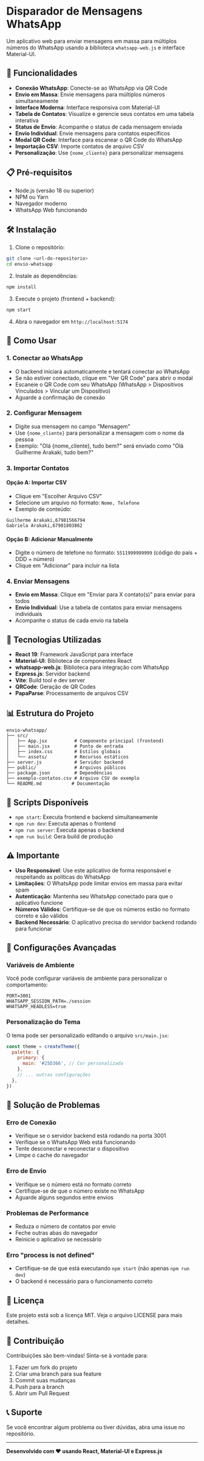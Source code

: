 # Disparador de Mensagens WhatsApp

Um aplicativo web para enviar mensagens em massa para múltiplos números do WhatsApp usando a biblioteca `whatsapp-web.js` e interface Material-UI.

## 🚀 Funcionalidades

- **Conexão WhatsApp**: Conecte-se ao WhatsApp via QR Code
- **Envio em Massa**: Envie mensagens para múltiplos números simultaneamente
- **Interface Moderna**: Interface responsiva com Material-UI
- **Tabela de Contatos**: Visualize e gerencie seus contatos em uma tabela interativa
- **Status de Envio**: Acompanhe o status de cada mensagem enviada
- **Envio Individual**: Envie mensagens para contatos específicos
- **Modal QR Code**: Interface para escanear o QR Code do WhatsApp
- **Importação CSV**: Importe contatos de arquivo CSV
- **Personalização**: Use `{nome_cliente}` para personalizar mensagens

## 📋 Pré-requisitos

- Node.js (versão 18 ou superior)
- NPM ou Yarn
- Navegador moderno
- WhatsApp Web funcionando

## 🛠️ Instalação

1. Clone o repositório:
```bash
git clone <url-do-repositorio>
cd envio-whatsapp
```

2. Instale as dependências:
```bash
npm install
```

3. Execute o projeto (frontend + backend):
```bash
npm start
```

4. Abra o navegador em `http://localhost:5174`

## 📱 Como Usar

### 1. Conectar ao WhatsApp
- O backend iniciará automaticamente e tentará conectar ao WhatsApp
- Se não estiver conectado, clique em "Ver QR Code" para abrir o modal
- Escaneie o QR Code com seu WhatsApp (WhatsApp > Dispositivos Vinculados > Vincular um Dispositivo)
- Aguarde a confirmação de conexão

### 2. Configurar Mensagem
- Digite sua mensagem no campo "Mensagem"
- Use `{nome_cliente}` para personalizar a mensagem com o nome da pessoa
- Exemplo: "Olá {nome_cliente}, tudo bem?" será enviado como "Olá Guilherme Arakaki, tudo bem?"

### 3. Importar Contatos

#### Opção A: Importar CSV
- Clique em "Escolher Arquivo CSV"
- Selecione um arquivo no formato: `Nome, Telefone`
- Exemplo de conteúdo:
```
Guilherme Arakaki,67981566794
Gabriela Arakaki,67981803862
```

#### Opção B: Adicionar Manualmente
- Digite o número de telefone no formato: `5511999999999` (código do país + DDD + número)
- Clique em "Adicionar" para incluir na lista

### 4. Enviar Mensagens
- **Envio em Massa**: Clique em "Enviar para X contato(s)" para enviar para todos
- **Envio Individual**: Use a tabela de contatos para enviar mensagens individuais
- Acompanhe o status de cada envio na tabela

## 🎨 Tecnologias Utilizadas

- **React 19**: Framework JavaScript para interface
- **Material-UI**: Biblioteca de componentes React
- **whatsapp-web.js**: Biblioteca para integração com WhatsApp
- **Express.js**: Servidor backend
- **Vite**: Build tool e dev server
- **QRCode**: Geração de QR Codes
- **PapaParse**: Processamento de arquivos CSV

## 📊 Estrutura do Projeto

```
envio-whatsapp/
├── src/
│   ├── App.jsx          # Componente principal (frontend)
│   ├── main.jsx         # Ponto de entrada
│   ├── index.css        # Estilos globais
│   └── assets/          # Recursos estáticos
├── server.js            # Servidor backend
├── public/              # Arquivos públicos
├── package.json         # Dependências
├── exemplo-contatos.csv # Arquivo CSV de exemplo
└── README.md           # Documentação
```

## 🔧 Scripts Disponíveis

- `npm start`: Executa frontend e backend simultaneamente
- `npm run dev`: Executa apenas o frontend
- `npm run server`: Executa apenas o backend
- `npm run build`: Gera build de produção

## ⚠️ Importante

- **Uso Responsável**: Use este aplicativo de forma responsável e respeitando as políticas do WhatsApp
- **Limitações**: O WhatsApp pode limitar envios em massa para evitar spam
- **Autenticação**: Mantenha seu WhatsApp conectado para que o aplicativo funcione
- **Números Válidos**: Certifique-se de que os números estão no formato correto e são válidos
- **Backend Necessário**: O aplicativo precisa do servidor backend rodando para funcionar

## 🔧 Configurações Avançadas

### Variáveis de Ambiente
Você pode configurar variáveis de ambiente para personalizar o comportamento:

```env
PORT=3001
WHATSAPP_SESSION_PATH=./session
WHATSAPP_HEADLESS=true
```

### Personalização do Tema
O tema pode ser personalizado editando o arquivo `src/main.jsx`:

```javascript
const theme = createTheme({
  palette: {
    primary: {
      main: '#25D366', // Cor personalizada
    },
    // ... outras configurações
  },
})
```

## 🐛 Solução de Problemas

### Erro de Conexão
- Verifique se o servidor backend está rodando na porta 3001
- Verifique se o WhatsApp Web está funcionando
- Tente desconectar e reconectar o dispositivo
- Limpe o cache do navegador

### Erro de Envio
- Verifique se o número está no formato correto
- Certifique-se de que o número existe no WhatsApp
- Aguarde alguns segundos entre envios

### Problemas de Performance
- Reduza o número de contatos por envio
- Feche outras abas do navegador
- Reinicie o aplicativo se necessário

### Erro "process is not defined"
- Certifique-se de que está executando `npm start` (não apenas `npm run dev`)
- O backend é necessário para o funcionamento correto

## 📄 Licença

Este projeto está sob a licença MIT. Veja o arquivo LICENSE para mais detalhes.

## 🤝 Contribuição

Contribuições são bem-vindas! Sinta-se à vontade para:

1. Fazer um fork do projeto
2. Criar uma branch para sua feature
3. Commit suas mudanças
4. Push para a branch
5. Abrir um Pull Request

## 📞 Suporte

Se você encontrar algum problema ou tiver dúvidas, abra uma issue no repositório.

---

**Desenvolvido com ❤️ usando React, Material-UI e Express.js**
